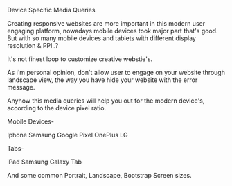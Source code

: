 Device Specific Media Queries

Creating responsive websites are more important in this modern user engaging platform, nowadays mobile devices took major part that's good.  But with so many mobile devices and tablets with different display resolution & PPI..?  

It's not finest loop to customize creative webstie's.

As i'm personal opinion, don't allow user to engage on your website through landscape view, the way you have hide your website with the error message.


Anyhow this media queries will help you out for the modern device's, according to the device pixel ratio.

Mobile Devices-

Iphone
Samsung
Google Pixel
OnePlus
LG


Tabs-

iPad
Samsung Galaxy Tab


And some common Portrait, Landscape, Bootstrap Screen sizes.


